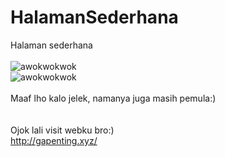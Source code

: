 # HalamanSederhana
Halaman sederhana
<br><br>
<img src="" alt="awokwokwok">
<br>
<img src="" alt="awokwokwok">
<br>
<br>
Maaf lho kalo jelek, namanya juga masih pemula:)
<br>
<br>
<br>
Ojok lali visit webku bro:)
<br>
http://gapenting.xyz/
